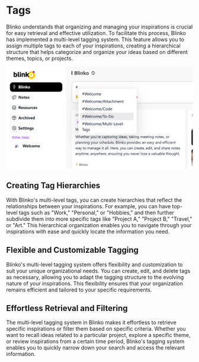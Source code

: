 # Tags
Blinko understands that organizing and managing your inspirations is crucial for easy retrieval and effective utilization. To facilitate this process, Blinko has implemented a multi-level tagging system. This feature allows you to assign multiple tags to each of your inspirations, creating a hierarchical structure that helps categorize and organize your ideas based on different themes, topics, or projects.

![blinko](/public/get-start/tags.png)


## Creating Tag Hierarchies

With Blinko's multi-level tags, you can create hierarchies that reflect the relationships between your inspirations. For example, you can have top-level tags such as "Work," "Personal," or "Hobbies," and then further subdivide them into more specific tags like "Project A," "Project B," "Travel," or "Art." This hierarchical organization enables you to navigate through your inspirations with ease and quickly locate the information you need.

## Flexible and Customizable Tagging

Blinko's multi-level tagging system offers flexibility and customization to suit your unique organizational needs. You can create, edit, and delete tags as necessary, allowing you to adapt the tagging structure to the evolving nature of your inspirations. This flexibility ensures that your organization remains efficient and tailored to your specific requirements.

## Effortless Retrieval and Filtering

The multi-level tagging system in Blinko makes it effortless to retrieve specific inspirations or filter them based on specific criteria. Whether you want to recall ideas related to a particular project, explore a specific theme, or review inspirations from a certain time period, Blinko's tagging system enables you to quickly narrow down your search and access the relevant information.